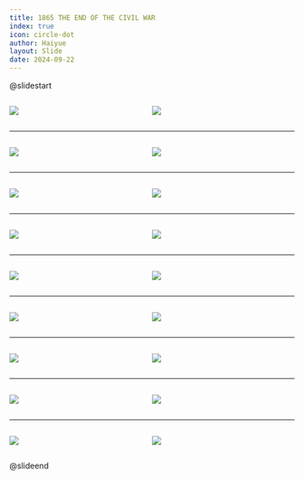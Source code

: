 ```yaml
---
title: 1865 THE END OF THE CIVIL WAR
index: true
icon: circle-dot
author: Haiyue
layout: Slide
date: 2024-09-22
---
```

 
@slidestart

<div style="display:flex">
<div style="flex:1">

![](https://raw.githubusercontent.com/yclord/reading/refs/heads/master/english/Level-Z/1865%20THE%20END%20OF%20THE%20CIVIL%20WAR/001.webp)
</div>
<div style="flex:1">

![](https://raw.githubusercontent.com/yclord/reading/refs/heads/master/english/Level-Z/1865%20THE%20END%20OF%20THE%20CIVIL%20WAR/002.webp)
</div>
</div>

---

<div style="display:flex">
<div style="flex:1">

![](https://raw.githubusercontent.com/yclord/reading/refs/heads/master/english/Level-Z/1865%20THE%20END%20OF%20THE%20CIVIL%20WAR/003.webp)
</div>
<div style="flex:1">

![](https://raw.githubusercontent.com/yclord/reading/refs/heads/master/english/Level-Z/1865%20THE%20END%20OF%20THE%20CIVIL%20WAR/004.webp)
</div>
</div>

---

<div style="display:flex">
<div style="flex:1">

![](https://raw.githubusercontent.com/yclord/reading/refs/heads/master/english/Level-Z/1865%20THE%20END%20OF%20THE%20CIVIL%20WAR/005.webp)
</div>
<div style="flex:1">

![](https://raw.githubusercontent.com/yclord/reading/refs/heads/master/english/Level-Z/1865%20THE%20END%20OF%20THE%20CIVIL%20WAR/006.webp)
</div>
</div>

---

<div style="display:flex">
<div style="flex:1">

![](https://raw.githubusercontent.com/yclord/reading/refs/heads/master/english/Level-Z/1865%20THE%20END%20OF%20THE%20CIVIL%20WAR/007.webp)
</div>
<div style="flex:1">

![](https://raw.githubusercontent.com/yclord/reading/refs/heads/master/english/Level-Z/1865%20THE%20END%20OF%20THE%20CIVIL%20WAR/008.webp)
</div>
</div>

---

<div style="display:flex">
<div style="flex:1">

![](https://raw.githubusercontent.com/yclord/reading/refs/heads/master/english/Level-Z/1865%20THE%20END%20OF%20THE%20CIVIL%20WAR/009.webp)
</div>
<div style="flex:1">

![](https://raw.githubusercontent.com/yclord/reading/refs/heads/master/english/Level-Z/1865%20THE%20END%20OF%20THE%20CIVIL%20WAR/010.webp)
</div>
</div>

---

<div style="display:flex">
<div style="flex:1">

![](https://raw.githubusercontent.com/yclord/reading/refs/heads/master/english/Level-Z/1865%20THE%20END%20OF%20THE%20CIVIL%20WAR/011.webp)
</div>
<div style="flex:1">

![](https://raw.githubusercontent.com/yclord/reading/refs/heads/master/english/Level-Z/1865%20THE%20END%20OF%20THE%20CIVIL%20WAR/012.webp)
</div>
</div>

---

<div style="display:flex">
<div style="flex:1">

![](https://raw.githubusercontent.com/yclord/reading/refs/heads/master/english/Level-Z/1865%20THE%20END%20OF%20THE%20CIVIL%20WAR/013.webp)
</div>
<div style="flex:1">

![](https://raw.githubusercontent.com/yclord/reading/refs/heads/master/english/Level-Z/1865%20THE%20END%20OF%20THE%20CIVIL%20WAR/014.webp)
</div>
</div>

---

<div style="display:flex">
<div style="flex:1">

![](https://raw.githubusercontent.com/yclord/reading/refs/heads/master/english/Level-Z/1865%20THE%20END%20OF%20THE%20CIVIL%20WAR/015.webp)
</div>
<div style="flex:1">

![](https://raw.githubusercontent.com/yclord/reading/refs/heads/master/english/Level-Z/1865%20THE%20END%20OF%20THE%20CIVIL%20WAR/016.webp)
</div>
</div>

---

<div style="display:flex">
<div style="flex:1">

![](https://raw.githubusercontent.com/yclord/reading/refs/heads/master/english/Level-Z/1865%20THE%20END%20OF%20THE%20CIVIL%20WAR/017.webp)
</div>
<div style="flex:1">

![](https://raw.githubusercontent.com/yclord/reading/refs/heads/master/english/Level-Z/1865%20THE%20END%20OF%20THE%20CIVIL%20WAR/018.webp)
</div>
</div>

@slideend